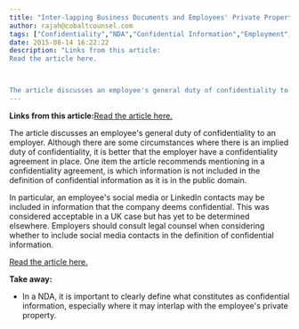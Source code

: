 ```yaml
---
title: "Inter-lapping Business Documents and Employees' Private Property"
author: rajah@cobaltcounsel.com
tags: ["Confidentiality","NDA","Confidential Information","Employment","Confidentiality Agreement","Rajah"]
date: 2015-08-14 16:22:22
description: "Links from this article:
Read the article here.



The article discusses an employee's general duty of confidentiality to an employer...."
---
```


**Links from this article:**[Read the article here.](http://www.mondaq.com/australia/x/375008/employee+rights+labour+relations/Protecting+your+confidential+information+from+exemployees)

The article discusses an employee's general duty of confidentiality to an employer. Although there are some circumstances where there is an implied duty of confidentiality, it is better that the employer have a confidentiality agreement in place. One item the article recommends mentioning in a confidentiality agreement, is which information is not included in the definition of confidential information as it is in the public domain.

In particular, an employee's social media or LinkedIn contacts may be included in information that the company deems confidential. This was considered acceptable in a UK case but has yet to be determined elsewhere. Employers should consult legal counsel when considering whether to include social media contacts in the definition of confidential information.

[Read the article here.](http://www.mondaq.com/australia/x/375008/employee+rights+labour+relations/Protecting+your+confidential+information+from+exemployees)

 

**Take away:**
- In a NDA, it is important to clearly define what constitutes as confidential information, especially where it may interlap with the employee's private property.
